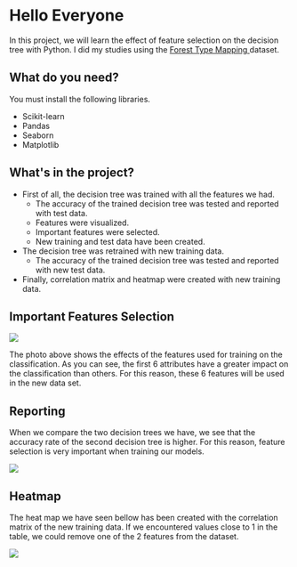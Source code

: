 # Hello Everyone
In this project, we will learn the effect of feature selection on the decision tree with Python. I did my studies using the <a href="https://archive.ics.uci.edu/ml/datasets/Forest+type+mapping"> Forest Type Mapping </a> dataset. 

## What do you need?
You must install the following libraries.
+ Scikit-learn
+ Pandas
+ Seaborn
+ Matplotlib

## What's in the project?
+ First of all, the decision tree was trained with all the features we had.
  + The accuracy of the trained decision tree was tested and reported with test data.
  + Features were visualized.
  + Important features were selected.
  + New training and test data have been created.
+ The decision tree was retrained with new training data.
  + The accuracy of the trained decision tree was tested and reported with new test data.
+ Finally, correlation matrix and heatmap were created with new training data.

## Important Features Selection
![](https://i.ibb.co/FKnCbbb/Figure-1.png)

The photo above shows the effects of the features used for training on the classification. As you can see, the first 6 attributes have a greater impact on the classification than others. For this reason, these 6 features will be used in the new data set.

## Reporting
When we compare the two decision trees we have, we see that the accuracy rate of the second decision tree is higher. For this reason, feature selection is very important when training our models.

![](https://i.ibb.co/Rvr87Wd/Classification-Report.png)

## Heatmap
The heat map we have seen bellow has been created with the correlation matrix of the new training data. If we encountered values close to 1 in the table, we could remove one of the 2 features from the dataset.

![](https://i.ibb.co/8j64nHp/Figure-2.png)
